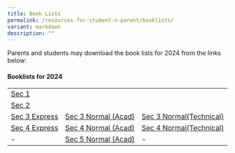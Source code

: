 ```yaml
---
title: Book Lists
permalink: /resources-for-student-n-parent/booklists/
variant: markdown
description: ""
---
```

Parents and students may download the book lists for 2024 from the links below:

#### **Booklists for 2024**

| |  |  |
|-|-|-|
|[Sec 1](/files/Forparents/Booklists/booklist_2024_sec1.pdf) |  |  |
|[Sec 2](/files/Forparents/Booklists/booklist_2024_sec2.pdf) | | |
| [Sec 3 Express](/files/Forparents/Booklists/booklist_2024_sec3exp.pdf) | [Sec 3 Normal (Acad)](/files/Forparents/Booklists/booklist_2024_sec3na.pdf) | [Sec 3 Normal(Technical)](/files/Forparents/Booklists/booklist_2024_sec3nt.pdf) | 
|[Sec 4 Express](/files/Forparents/Booklists/booklist_2024_sec4exp.pdf)| [Sec 4 Normal (Acad)](/files/Forparents/Booklists/booklist_2024_sec4na.pdf) | [Sec 4 Normal(Technical)](/files/Forparents/Booklists/booklist_2024_sec4nt.pdf) | 
|- | [Sec 5 Normal (Acad)](/files/Forparents/Booklists/booklist_2024_sec5na.pdf) |- |
